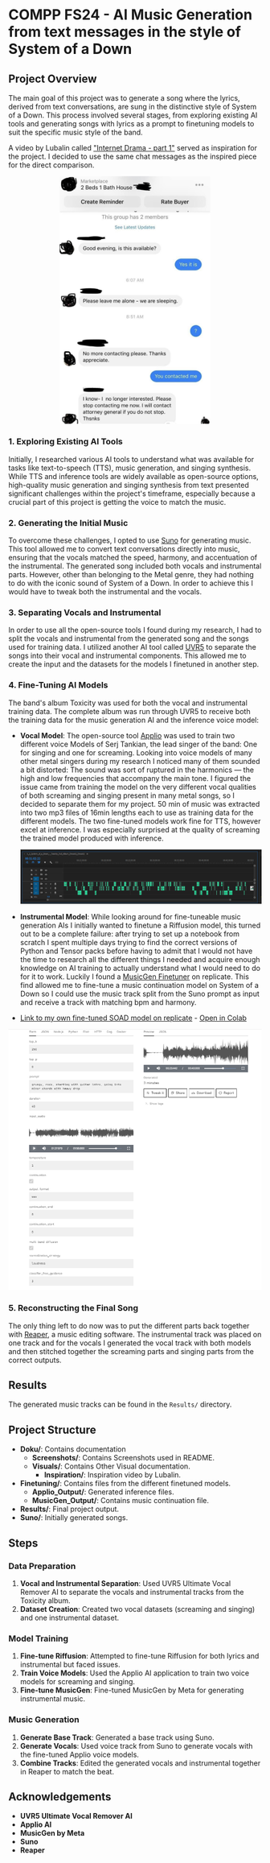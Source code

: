 # COMPP FS24 - AI Music Generation from text messages in the style of System of a Down

## Project Overview

The main goal of this project was to generate a song where the lyrics, derived from text conversations, are sung in the distinctive style of System of a Down. This process involved several stages, from exploring existing AI tools and generating songs with lyrics as a prompt to finetuning models to suit the specific music style of the band.

A video by Lubalin called ["Internet Drama - part 1"](https://www.youtube.com/watch?v=OLmun1JEIw0) served as inspiration for the project. I decided to use the same chat messages as the inspired piece for the direct comparison.

<div align="center">
  <img src="Doku/Visuals/Chat.jpg" alt="Chat messaged used as lyrical input" width="300"/>
</div>




### 1. Exploring Existing AI Tools

Initially, I researched various AI tools to understand what was available for tasks like text-to-speech (TTS), music generation, and singing synthesis. While TTS and inference tools are widely available as open-source options, high-quality music generation and singing synthesis from text presented significant challenges within the project's timeframe, especially because a crucial part of this project is getting the voice to match the music.

### 2. Generating the Initial Music

To overcome these challenges, I opted to use [Suno](https://suno.com/) for generating music. This tool allowed me to convert text conversations directly into music, ensuring that the vocals matched the speed, harmony, and accentuation of the instrumental. The generated song included both vocals and instrumental parts. However, other than belonging to the Metal genre, they had nothing to do with the iconic sound of System of a Down. In order to achieve this I would have to tweak both the instrumental and the vocals.

### 3. Separating Vocals and Instrumental 

In order to use all the open-source tools I found during my research, I had to split the vocals and instrumental from the generated song and the songs used for training data. I utilized another AI tool called [UVR5](https://github.com/Anjok07/ultimatevocalremovergui/releases/tag/v5.6) to separate the songs into their vocal and instrumental components. This allowed me to create the input and the datasets for the models I finetuned in another step.

### 4. Fine-Tuning AI Models

The band's album Toxicity was used for both the vocal and instrumental training data. The complete album was run through UVR5 to receive both the training data for the music generation AI and the inference voice model:

- **Vocal Model**: The open-source tool [Applio](https://applio.org/) was used to train two different voice Models of Serj Tankian, the lead singer of the band: One for singing and one for screaming. Looking into voice models of many other metal singers during my research I noticed many of them sounded a bit distorted: The sound was sort of ruptured in the harmonics — the high and low frequencies that accompany the main tone. I figured the issue came from training the model on the very different vocal qualities of both screaming and singing present in many metal songs, so I decided to separate them for my project. 50 min of music was extracted into two mp3 files of 16min lengths each to use as training data for the different models. The two fine-tuned models work fine for TTS, however excel at inference. I was especially surprised at the quality of screaming the trained model produced with inference.

  ![Splitting the extracted vocal track](Doku/Screenshots/VocalSortierung.png)


- **Instrumental Model**: While looking around for fine-tuneable music generation AIs I initially wanted to finetune a Riffusion model, this turned out to be a complete failure: after trying to set up a notebook from scratch I spent multiple days trying to find the correct versions of Python and Tensor packs before having to admit that I would not have the time to research all the different things I needed and acquire enough knowledge on AI training to actually understand what I would need to do for it to work. Luckily I found a [MusicGen Finetuner](https://replicate.com/sakemin/musicgen-fine-tuner) on replicate. This find allowed me to fine-tune a music continuation model on System of a Down so I could use the music track split from the Suno prompt as input and receive a track with matching bpm and harmony.
- [Link to my own fine-tuned SOAD model on replicate](https://replicate.com/tabstle/soad_music_gen/examples) - [Open in Colab](https://colab.research.google.com/drive/1lWqp8TiV969vTRCxl-4jLEjVcQw3TTmh#scrollTo=l2sNBQg-pywR)

<div align="center">
  <a href="https://replicate.com/tabstle/soad_music_gen/examples">
    <img src="Doku/Screenshots/replicate.png" alt="fine-tuned-musicgen" width="600">
  </a>
</div>


### 5. Reconstructing the Final Song

The only thing left to do now was to put the different parts back together with [Reaper](https://www.reaper.fm/), a music editing software. The instrumental track was placed on one track and for the vocals I generated the vocal track with both models and then stitched together the screaming parts and singing parts from the correct outputs.

## Results
The generated music tracks can be found in the `Results/` directory.

## Project Structure
- **Doku/**: Contains documentation
  - **Screenshots/**: Contains Screenshots used in README.
  - **Visuals/**: Contains Other Visual documentation.
    - **Inspiration/**: Inspiration video by Lubalin. 
- **Finetuning/**: Contains files from the different finetuned models.
  - **Applio_Output/**: Generated inference files.
  - **MusicGen_Output/**: Contains music continuation file.
- **Results/**: Final project output.
- **Suno/**: Initially generated songs.

## Steps

### Data Preparation
1. **Vocal and Instrumental Separation**: Used UVR5 Ultimate Vocal Remover AI to separate the vocals and instrumental tracks from the Toxicity album.
2. **Dataset Creation**: Created two vocal datasets (screaming and singing) and one instrumental dataset.

### Model Training
1. **Fine-tune Riffusion**: Attempted to fine-tune Riffusion for both lyrics and instrumental but faced issues.
2. **Train Voice Models**: Used the Applio AI application to train two voice models for screaming and singing.
3. **Fine-tune MusicGen**: Fine-tuned MusicGen by Meta for generating instrumental music.

### Music Generation
1. **Generate Base Track**: Generated a base track using Suno.
2. **Generate Vocals**: Used voice track from Suno to generate vocals with the fine-tuned Applio voice models.
3. **Combine Tracks**: Edited the generated vocals and instrumental together in Reaper to match the beat.


## Acknowledgements
- **UVR5 Ultimate Vocal Remover AI**
- **Applio AI**
- **MusicGen by Meta**
- **Suno**
- **Reaper**
